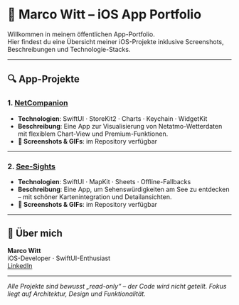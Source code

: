 # 📱 Marco Witt – iOS App Portfolio

Willkommen in meinem öffentlichen App-Portfolio.  
Hier findest du eine Übersicht meiner iOS-Projekte inklusive Screenshots, Beschreibungen und Technologie-Stacks.

---

## 🔍 App-Projekte

### 1. [NetCompanion](https://github.com/Makaveli1971/NetCompanionApp)
- **Technologien**: SwiftUI · StoreKit2 · Charts · Keychain · WidgetKit
- **Beschreibung**: Eine App zur Visualisierung von Netatmo-Wetterdaten mit flexiblem Chart-View und Premium-Funktionen.
- **📸 Screenshots & GIFs**: im Repository verfügbar

---

### 2. [See-Sights](https://github.com/Makaveli1971/See-Sights-App)
- **Technologien**: SwiftUI · MapKit · Sheets · Offline-Fallbacks
- **Beschreibung**: Eine App, um Sehenswürdigkeiten am See zu entdecken – mit schöner Kartenintegration und Detailansichten.
- **📸 Screenshots & GIFs**: im Repository verfügbar

---

## 👤 Über mich

**Marco Witt**  
iOS-Developer · SwiftUI-Enthusiast  
[LinkedIn](https://www.linkedin.com/in/marco-witt-1265301b6)

---

_Alle Projekte sind bewusst „read-only“ – der Code wird nicht geteilt. Fokus liegt auf Architektur, Design und Funktionalität._
